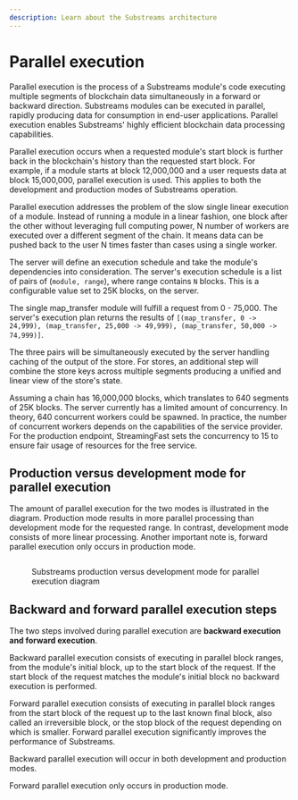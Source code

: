 ```yaml
---
description: Learn about the Substreams architecture
---
```


# Parallel execution

Parallel execution is the process of a Substreams module's code executing multiple segments of blockchain data simultaneously in a forward or backward direction. Substreams modules can be executed in parallel, rapidly producing data for consumption in end-user applications. Parallel execution enables Substreams' highly efficient blockchain data processing capabilities.

Parallel execution occurs when a requested module's start block is further back in the blockchain's history than the requested start block. For example, if a module starts at block 12,000,000 and a user requests data at block 15,000,000, parallel execution is used. This applies to both the development and production modes of Substreams operation.

Parallel execution addresses the problem of the slow single linear execution of a module. Instead of running a module in a linear fashion, one block after the other without leveraging full computing power, N number of workers are executed over a different segment of the chain. It means data can be pushed back to the user N times faster than cases using a single worker.

The server will define an execution schedule and take the module's dependencies into consideration. The server's execution schedule is a list of pairs of (`module, range`), where range contains `N` blocks. This is a configurable value set to 25K blocks, on the server.

The single map_transfer module will fulfill a request from 0 - 75,000. The server's execution plan returns the results of `[(map_transfer, 0 -> 24,999), (map_transfer, 25,000 -> 49,999), (map_transfer, 50,000 -> 74,999)]`.

The three pairs will be simultaneously executed by the server handling caching of the output of the store. For stores, an additional step will combine the store keys across multiple segments producing a unified and linear view of the store's state.

Assuming a chain has 16,000,000 blocks, which translates to 640 segments of 25K blocks. The server currently has a limited amount of concurrency. In theory, 640 concurrent workers could be spawned. In practice, the number of concurrent workers depends on the capabilities of the service provider. For the production endpoint, StreamingFast sets the concurrency to 15 to ensure fair usage of resources for the free service.

## Production versus development mode for parallel execution

The amount of parallel execution for the two modes is illustrated in the diagram. Production mode results in more parallel processing than development mode for the requested range. In contrast, development mode consists of more linear processing. Another important note is, forward parallel execution only occurs in production mode.

<figure><img src="https://github.com/streamingfast/substreams/raw/develop/docs/assets/substreams_processing.png" alt=""><figcaption><p>Substreams production versus development mode for parallel execution diagram</p></figcaption></figure>

## Backward and forward parallel execution steps

The two steps involved during parallel execution are **backward execution and forward execution**.

Backward parallel execution consists of executing in parallel block ranges, from the module's initial block, up to the start block of the request. If the start block of the request matches the module's initial block no backward execution is performed.

Forward parallel execution consists of executing in parallel block ranges from the start block of the request up to the last known final block, also called an irreversible block, or the stop block of the request depending on which is smaller. Forward parallel execution significantly improves the performance of Substreams.

Backward parallel execution will occur in both development and production modes.

Forward parallel execution only occurs in production mode.
